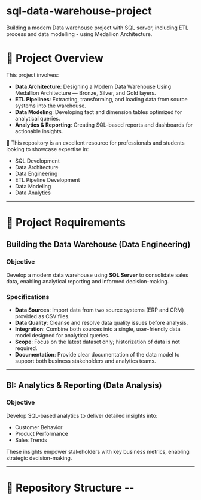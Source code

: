 # sql-data-warehouse-project
Building a modern Data warehouse project with SQL server, including ETL process and data modelling - using Medallion Architecture. 

# 📖 Project Overview

This project involves:

- **Data Architecture**: Designing a Modern Data Warehouse Using Medallion Architecture — Bronze, Silver, and Gold layers.
- **ETL Pipelines**: Extracting, transforming, and loading data from source systems into the warehouse.
- **Data Modeling**: Developing fact and dimension tables optimized for analytical queries.
- **Analytics & Reporting**: Creating SQL-based reports and dashboards for actionable insights.

🎯 This repository is an excellent resource for professionals and students looking to showcase expertise in:

- SQL Development  
- Data Architecture  
- Data Engineering  
- ETL Pipeline Development  
- Data Modeling  
- Data Analytics  

---

# 🚀 Project Requirements

## Building the Data Warehouse (Data Engineering)

### Objective

Develop a modern data warehouse using **SQL Server** to consolidate sales data, enabling analytical reporting and informed decision-making.

### Specifications

- **Data Sources**: Import data from two source systems (ERP and CRM) provided as CSV files.  
- **Data Quality**: Cleanse and resolve data quality issues before analysis.  
- **Integration**: Combine both sources into a single, user-friendly data model designed for analytical queries.  
- **Scope**: Focus on the latest dataset only; historization of data is not required.  
- **Documentation**: Provide clear documentation of the data model to support both business stakeholders and analytics teams.  

---

## BI: Analytics & Reporting (Data Analysis)

### Objective

Develop SQL-based analytics to deliver detailed insights into:

- Customer Behavior  
- Product Performance  
- Sales Trends  

These insights empower stakeholders with key business metrics, enabling strategic decision-making.

---

# 📂 Repository Structure --



